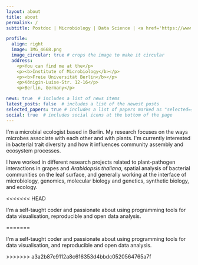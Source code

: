```yaml
---
layout: about
title: about
permalink: /
subtitle: Postdoc | Microbiology | Data Science | <a href='https://www.bcp.fu-berlin.de/en/biologie/arbeitsgruppen/mikrobiologie/ag_remus-emsermann/index.html'>FU Berlin</a>

profile:
  align: right
  image: IMG_4668.png
  image_circular: true # crops the image to make it circular
  address:
    <p>You can find me at the</p>
    <p><b>Institute of Microbiology</b></p>
    <p><b>Freie Universität Berlin</b></p>
    <p>Königin-Luise-Str. 12-16</p>
    <p>Berlin, Germany</p>

news: true  # includes a list of news items
latest_posts: false  # includes a list of the newest posts
selected_papers: true # includes a list of papers marked as "selected={true}"
social: true  # includes social icons at the bottom of the page
---
```


<p>I'm a microbial ecologist based in Berlin. My research focuses on the ways microbes associate with each other and with plants. I'm currently interested in bacterial trait diversity and how it influences community assembly and ecosystem processes.</p>

<p>I have worked in different research projects related to plant-pathogen interactions in grapes and <i>Arabidopsis thaliana</i>, spatial analysis of bacterial communities on the leaf surface, and generally working at the interface of microbiology, genomics, molecular biology and genetics, synthetic biology, and ecology.</p>

<<<<<<< HEAD
<p>I'm a self-taught coder and passionate about using programming tools for data visualisation, reproducible and open data analysis.</p>
=======
<p>I'm a self-taught coder and passionate about using programming tools for data visualisation, and reproducible and open data analysis.</p>
>>>>>>> a3a2b87e9112a8c616353d4bbdc0520564765a7f
